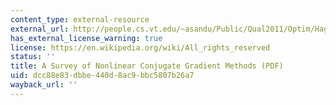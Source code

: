 ```yaml
---
content_type: external-resource
external_url: http://people.cs.vt.edu/~asandu/Public/Qual2011/Optim/Hager_2006_CG-survey.pdf
has_external_license_warning: true
license: https://en.wikipedia.org/wiki/All_rights_reserved
status: ''
title: A Survey of Nonlinear Conjugate Gradient Methods (PDF)
uid: dcc88e83-dbbe-440d-8ac9-bbc5807b26a7
wayback_url: ''
---
```

